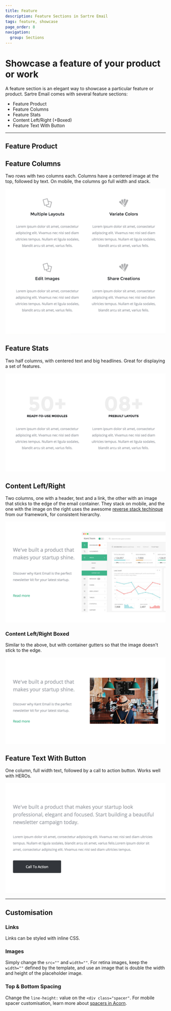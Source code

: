 ```yaml
---
title: Feature
description: Feature Sections in Sartre Email
tags: feature, showcase
page_order: 8
navigation:
  group: Sections
---
```


# Showcase a feature of your product or work

A feature section is an elegant way to showcase a particular feature or product. Sartre Email comes with several feature sections:

- Feature Product
- Feature Columns
- Feature Stats
- Content Left/Right (+Boxed)
- Feature Text With Button

---

## Feature Product

## Feature Columns

Two rows with two columns each. Columns have a centered image at the top, followed by text. On mobile, the columns go full width and stack.

![Feature Columns](/img/email/sartre/sections/feature-columns.jpg)

## Feature Stats

Two half columns, with centered text and big headlines. Great for displaying a set of features.

![Feature Stats](/img/email/sartre/sections/intro-stats.jpg)

## Content Left/Right

Two columns, one with a header, text and a link, the other with an image that sticks to the edge of the email container. They stack on mobile, and the one with the image on the right uses the awesome [reverse stack techinque](https://thememountain.github.io/acorn/utilities/reverse-stack.html) from our framework, for consistent hierarchy.

![Feature Content Left](/img/email/sartre/sections/feature-content-left.jpg)

### Content Left/Right Boxed

Similar to the above, but with container gutters so that the image doesn't stick to the edge.

![Feature Content Left Boxed](/img/email/sartre/sections/intro-content-left.jpg)

## Feature Text With Button

One column, full width text, followed by a call to action button. Works well with HEROs.

![Feature Text With Button](/img/email/sartre/sections/intro-basic.jpg)

---

## Customisation

### Links

Links can be styled with inline CSS.

### Images

Simply change the `src=""` and `width=""`. For retina images, keep the `width=""` defined by the template, and use an image that is double the width and height of the placeholder image.

### Top & Bottom Spacing

Change the `line-height:` value on the `<div class="spacer"`. For mobile spacer customisation, learn more about [spacers in Acorn](https://thememountain.github.io/acorn/utilities/spacing.html).

